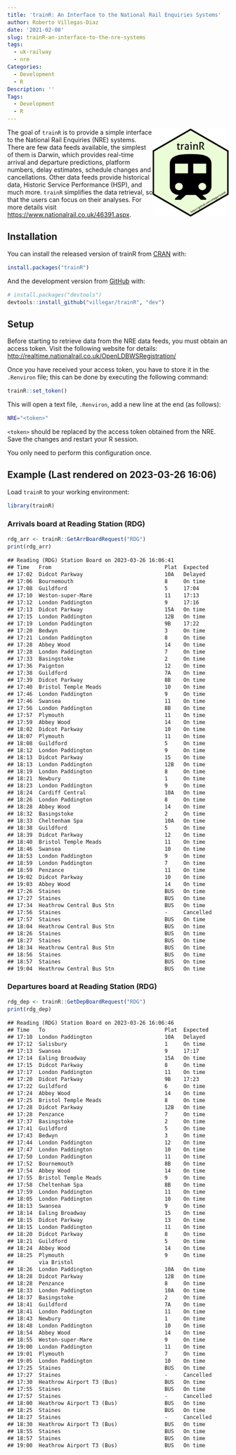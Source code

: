 ```yaml
---
title: 'trainR: An Interface to the National Rail Enquiries Systems'
author: Roberto Villegas-Diaz
date: '2021-02-08'
slug: trainR-an-interface-to-the-nre-systems
tags:
  - uk-railway
  - nre
Categories:
  - Development
  - R
Description: ''
Tags:
  - Development
  - R
---
```


<img src="https://raw.githubusercontent.com/villegar/trainR/main/inst/images/logo.png" alt="logo" align="right" height=200px/>

The goal of `trainR` is to provide a simple interface to the 
National Rail Enquiries (NRE) systems. There are few data feeds 
available, the simplest of them is Darwin, which provides real-time 
arrival and departure predictions, platform numbers, delay estimates, 
schedule changes and cancellations. Other data feeds provide historical 
data, Historic Service Performance (HSP), and much more. `trainR` 
simplifies the data retrieval, so that the users can focus on their 
analyses. For more details visit 
https://www.nationalrail.co.uk/46391.aspx.

## Installation

You can install the released version of trainR from [CRAN](https://CRAN.R-project.org) with:

``` r
install.packages("trainR")
```

And the development version from [GitHub](https://github.com/) with:

``` r
# install.packages("devtools")
devtools::install_github("villegar/trainR", "dev")
```

## Setup
Before starting to retrieve data from the NRE data feeds, you must obtain an access token. 
Visit the following website for details: http://realtime.nationalrail.co.uk/OpenLDBWSRegistration/

Once you have received your access token, you have to store it in the `.Renviron` file; this can be 
done by executing the following command:


```r
trainR::set_token()
```

This will open a text file, `.Renviron`, add a new line at the end (as follows):

```bash
NRE="<token>"
```

`<token>` should be replaced by the access token obtained from the NRE. Save the changes and restart 
your R session.

You only need to perform this configuration once.

## Example (Last rendered on 2023-03-26 16:06)

Load `trainR` to your working environment:

```r
library(trainR)
```

### Arrivals board at Reading Station (RDG)


```r
rdg_arr <- trainR::GetArrBoardRequest("RDG")
print(rdg_arr)
```

```
## Reading (RDG) Station Board on 2023-03-26 16:06:41
## Time   From                                    Plat  Expected
## 17:02  Didcot Parkway                          10A   Delayed
## 17:06  Bournemouth                             8     On time
## 17:08  Guildford                               5     17:04
## 17:10  Weston-super-Mare                       11    17:13
## 17:12  London Paddington                       9     17:16
## 17:13  Didcot Parkway                          15A   On time
## 17:15  London Paddington                       12B   On time
## 17:19  London Paddington                       9B    17:22
## 17:20  Bedwyn                                  3     On time
## 17:21  London Paddington                       8     On time
## 17:28  Abbey Wood                              14    On time
## 17:28  London Paddington                       7     On time
## 17:33  Basingstoke                             2     On time
## 17:36  Paignton                                12    On time
## 17:38  Guildford                               7A    On time
## 17:39  Didcot Parkway                          8B    On time
## 17:40  Bristol Temple Meads                    10    On time
## 17:46  London Paddington                       9     On time
## 17:46  Swansea                                 11    On time
## 17:56  London Paddington                       8B    On time
## 17:57  Plymouth                                11    On time
## 17:59  Abbey Wood                              14    On time
## 18:02  Didcot Parkway                          10    On time
## 18:07  Plymouth                                11    On time
## 18:08  Guildford                               5     On time
## 18:12  London Paddington                       9     On time
## 18:13  Didcot Parkway                          15    On time
## 18:13  London Paddington                       12B   On time
## 18:19  London Paddington                       8     On time
## 18:21  Newbury                                 1     On time
## 18:23  London Paddington                       9     On time
## 18:24  Cardiff Central                         10A   On time
## 18:26  London Paddington                       8     On time
## 18:28  Abbey Wood                              14    On time
## 18:32  Basingstoke                             2     On time
## 18:33  Cheltenham Spa                          10A   On time
## 18:38  Guildford                               5     On time
## 18:39  Didcot Parkway                          12    On time
## 18:40  Bristol Temple Meads                    11    On time
## 18:46  Swansea                                 10    On time
## 18:53  London Paddington                       9     On time
## 18:59  London Paddington                       7     On time
## 18:59  Penzance                                11    On time
## 19:02  Didcot Parkway                          10    On time
## 19:03  Abbey Wood                              14    On time
## 17:26  Staines                                 BUS   On time
## 17:27  Staines                                 BUS   On time
## 17:34  Heathrow Central Bus Stn                BUS   On time
## 17:56  Staines                                 -     Cancelled
## 17:57  Staines                                 BUS   On time
## 18:04  Heathrow Central Bus Stn                BUS   On time
## 18:26  Staines                                 BUS   On time
## 18:27  Staines                                 BUS   On time
## 18:34  Heathrow Central Bus Stn                BUS   On time
## 18:56  Staines                                 BUS   On time
## 18:57  Staines                                 BUS   On time
## 19:04  Heathrow Central Bus Stn                BUS   On time
```

### Departures board at Reading Station (RDG)


```r
rdg_dep <- trainR::GetDepBoardRequest("RDG")
print(rdg_dep)
```

```
## Reading (RDG) Station Board on 2023-03-26 16:06:46
## Time   To                                      Plat  Expected
## 17:10  London Paddington                       10A   Delayed
## 17:12  Salisbury                               1     On time
## 17:13  Swansea                                 9     17:17
## 17:14  Ealing Broadway                         15A   On time
## 17:15  Didcot Parkway                          8     On time
## 17:17  London Paddington                       11    On time
## 17:20  Didcot Parkway                          9B    17:23
## 17:22  Guildford                               6     On time
## 17:24  Abbey Wood                              14    On time
## 17:25  Bristol Temple Meads                    8     On time
## 17:28  Didcot Parkway                          12B   On time
## 17:28  Penzance                                7     On time
## 17:37  Basingstoke                             2     On time
## 17:41  Guildford                               5     On time
## 17:43  Bedwyn                                  3     On time
## 17:44  London Paddington                       12    On time
## 17:47  London Paddington                       10    On time
## 17:50  London Paddington                       11    On time
## 17:52  Bournemouth                             8B    On time
## 17:54  Abbey Wood                              14    On time
## 17:55  Bristol Temple Meads                    9     On time
## 17:58  Cheltenham Spa                          8B    On time
## 17:59  London Paddington                       11    On time
## 18:05  London Paddington                       10    On time
## 18:13  Swansea                                 9     On time
## 18:14  Ealing Broadway                         15    On time
## 18:15  Didcot Parkway                          13    On time
## 18:15  London Paddington                       11    On time
## 18:20  Didcot Parkway                          8     On time
## 18:21  Guildford                               5     On time
## 18:24  Abbey Wood                              14    On time
## 18:25  Plymouth                                9     On time
##        via Bristol                             
## 18:26  London Paddington                       10A   On time
## 18:28  Didcot Parkway                          12B   On time
## 18:28  Penzance                                8     On time
## 18:33  London Paddington                       10A   On time
## 18:37  Basingstoke                             2     On time
## 18:41  Guildford                               7A    On time
## 18:41  London Paddington                       11    On time
## 18:43  Newbury                                 1     On time
## 18:48  London Paddington                       10    On time
## 18:54  Abbey Wood                              14    On time
## 18:55  Weston-super-Mare                       9     On time
## 19:00  London Paddington                       11    On time
## 19:01  Plymouth                                7     On time
## 19:05  London Paddington                       10    On time
## 17:25  Staines                                 BUS   On time
## 17:27  Staines                                 -     Cancelled
## 17:30  Heathrow Airport T3 (Bus)               BUS   On time
## 17:55  Staines                                 BUS   On time
## 17:57  Staines                                 -     Cancelled
## 18:00  Heathrow Airport T3 (Bus)               BUS   On time
## 18:25  Staines                                 BUS   On time
## 18:27  Staines                                 -     Cancelled
## 18:30  Heathrow Airport T3 (Bus)               BUS   On time
## 18:55  Staines                                 BUS   On time
## 18:57  Staines                                 BUS   On time
## 19:00  Heathrow Airport T3 (Bus)               BUS   On time
```
